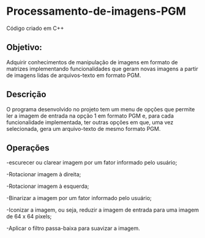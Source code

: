 # Processamento-de-imagens-PGM
Código criado em C++

## Objetivo: 
Adquirir conhecimentos de manipulação de imagens em formato de matrizes implementando funcionalidades que geram novas imagens a partir de imagens lidas de arquivos-texto em formato PGM.

## Descrição 
O programa desenvolvido no projeto tem um menu de opções que permite ler a imagem de entrada na opção 1 em formato PGM e, para cada funcionalidade implementada, ter outras opções em que, uma vez selecionada, gera um arquivo-texto de mesmo formato PGM.

## Operações 
-escurecer ou clarear imagem por um fator informado pelo usuário;

-Rotacionar imagem à direita;

-Rotacionar imagem à esquerda;

-Binarizar a imagem por um fator informado pelo usuário;

-Iconizar a imagem, ou seja, reduzir a imagem de entrada para uma imagem de 64 x 64 pixels;

-Aplicar o filtro passa-baixa para suavizar a imagem.
